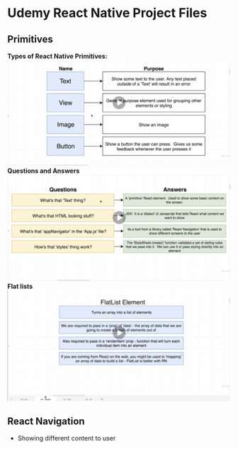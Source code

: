 # Udemy React Native Project Files

## Primitives

**Types of React Native Primitives:**
![alt text](./Readme-images/primitives.png "React Native Primitives")
**Questions and Answers**
![alt text](./Readme-images/q-a.png "Questions and Answers")
**Flat lists**
![alt text](./Readme-images/flat-list.png "Flat list")

## React Navigation

- Showing different content to user
